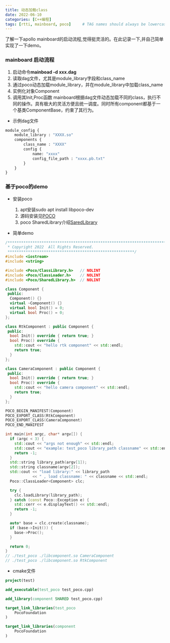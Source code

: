 ```yaml
---
title: 动态加载class
date: 2022-06-10
categories: [C++编程]
tags: [rtti, mainboard, poco]     # TAG names should always be lowercase
---
```


了解一下apollo mainboard的启动流程,觉得挺灵活的。在此记录一下,并自己简单实现了一下demo。

### mainboard 启动流程

1. 启动命令**mainboad -d xxx.dag**
2. 读取dag文件，尤其是module_library字段和class_name
3. 通过poco动态加载module_library，并在module_library中加载class_name
4. 实例化对象Component
5. 调用其Init,Proc函数
mainboard根据dag文件动态加载不同的class，执行不同的操作。具有极大的灵活方便且统一调度。同时所有component都基于一个基类ComponentBase，约束了其行为。

- 示例dag文件
```python
module_config {
    module_library : "XXXX.so"
    components {
        class_name : "XXXX"
        config {
            name: "xxxx"
            config_file_path : "xxxx.pb.txt"
        }
    }
}
```

### 基于poco的demo

- 安装poco
  1. apt安装sudo apt install libpoco-dev 
  2. 源码安装见[POCO](https://github.com/pocoproject/poco)
  3. poco SharedLibrary介绍[SaredLibrary](https://pocoproject.org/slides/120-SharedLibraries.pdf)

- 简单demo
  
```cpp
/******************************************************************************
 * Copyright 2022  All Rights Reserved.
 ********************************************************/
#include <iostream>
#include <string>

#include <Poco/ClassLibrary.h>   // NOLINT
#include <Poco/ClassLoader.h>    // NOLINT
#include <Poco/SharedLibrary.h>  // NOLINT

class Component {
 public:
  Component() {}
  virtual ~Component() {}
  virtual bool Init() = 0;
  virtual bool Proc() = 0;
};

class RtkComponent : public Component {
 public:
  bool Init() override { return true; }
  bool Proc() override {
    std::cout << "hello rtk component" << std::endl;
    return true;
  }
};

class CameraComponent : public Component {
 public:
  bool Init() override { return true; }
  bool Proc() override {
    std::cout << "hello camera component" << std::endl;
    return true;
  }
};

POCO_BEGIN_MANIFEST(Component)
POCO_EXPORT_CLASS(RtkComponent)
POCO_EXPORT_CLASS(CameraComponent)
POCO_END_MANIFEST

int main(int argc, char* argv[]) {
  if (argc < 3) {
    std::cout << "args not enough" << std::endl;
    std::cout << "example: test_poco library_path classname" << std::endl;
    return -1;
  }
  std::string library_path(argv[1]);
  std::string classname(argv[2]);
  std::cout << "load library:" << library_path
            << " , load classname: " << classname << std::endl;
  Poco::ClassLoader<Component> clc;

  try {
    clc.loadLibrary(library_path);
  } catch (const Poco::Exception e) {
    std::cerr << e.displayText() << std::endl;
    return -1;
  }

  auto* base = clc.create(classname);
  if (base->Init()) {
    base->Proc();
  }

  return 0;
}
// ./test_poco ./libcomponent.so CameraComponent
// ./test_poco ./libcomponent.so RtkComponent

```
- cmake文件

```cmake
project(test)

add_executable(test_poco test_poco.cpp)

add_library(component SHARED test_poco.cpp)

target_link_libraries(test_poco
    PocoFoundation
)

target_link_libraries(component
    PocoFoundation
)
```